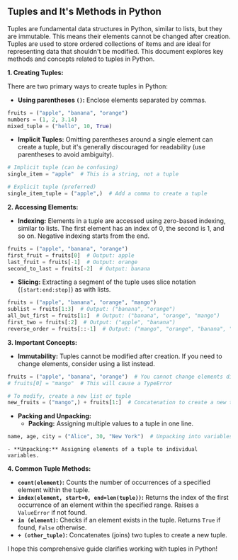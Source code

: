 ## Tuples and It's Methods in Python

Tuples are fundamental data structures in Python, similar to lists, but they are immutable. This means their elements cannot be changed after creation. Tuples are used to store ordered collections of items and are ideal for representing data that shouldn't be modified. This document explores key methods and concepts related to tuples in Python.

**1. Creating Tuples:**

There are two primary ways to create tuples in Python:

- **Using parentheses `()`:** Enclose elements separated by commas.

```python
fruits = ("apple", "banana", "orange")
numbers = (1, 2, 3.14)
mixed_tuple = ("hello", 10, True)
```

- **Implicit Tuples:** Omitting parentheses around a single element can create a tuple, but it's generally discouraged for readability (use parentheses to avoid ambiguity).

```python
# Implicit tuple (can be confusing)
single_item = "apple"  # This is a string, not a tuple

# Explicit tuple (preferred)
single_item_tuple = ("apple",)  # Add a comma to create a tuple
```

**2. Accessing Elements:**

- **Indexing:** Elements in a tuple are accessed using zero-based indexing, similar to lists. The first element has an index of 0, the second is 1, and so on. Negative indexing starts from the end.

```python
fruits = ("apple", "banana", "orange")
first_fruit = fruits[0]  # Output: apple
last_fruit = fruits[-1]  # Output: orange
second_to_last = fruits[-2]  # Output: banana
```

- **Slicing:** Extracting a segment of the tuple uses slice notation (`[start:end:step]`) as with lists.

```python
fruits = ("apple", "banana", "orange", "mango")
sublist = fruits[1:3]  # Output: ("banana", "orange")
all_but_first = fruits[1:]  # Output: ("banana", "orange", "mango")
first_two = fruits[:2]  # Output: ("apple", "banana")
reverse_order = fruits[::-1]  # Output: ("mango", "orange", "banana", "apple") (step of -1 reverses)
```

**3. Important Concepts:**

- **Immutability:** Tuples cannot be modified after creation. If you need to change elements, consider using a list instead.

```python
fruits = ("apple", "banana", "orange")  # You cannot change elements directly
# fruits[0] = "mango"  # This will cause a TypeError

# To modify, create a new list or tuple
new_fruits = ("mango",) + fruits[1:]  # Concatenation to create a new tuple
```

- **Packing and Unpacking:**
    - **Packing:** Assigning multiple values to a tuple in one line.

```python
name, age, city = ("Alice", 30, "New York")  # Unpacking into variables
```

    - **Unpacking:** Assigning elements of a tuple to individual variables.

**4. Common Tuple Methods:**

- **`count(element)`:** Counts the number of occurrences of a specified element within the tuple.
- **`index(element, start=0, end=len(tuple))`:** Returns the index of the first occurrence of an element within the specified range. Raises a `ValueError` if not found.
- **`in (element)`:** Checks if an element exists in the tuple. Returns `True` if found, `False` otherwise.
- **`+ (other_tuple)`:** Concatenates (joins) two tuples to create a new tuple.

I hope this comprehensive guide clarifies working with tuples in Python!